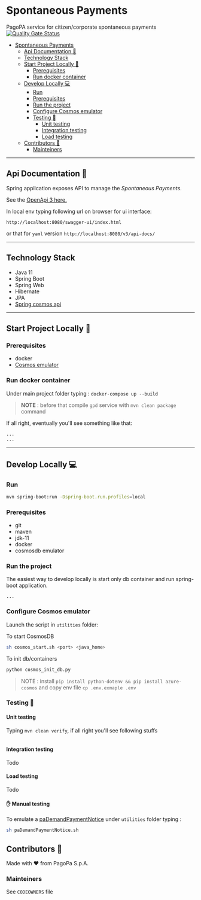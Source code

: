 # Spontaneous Payments

PagoPA service for citizen/corporate spontaneous payments
[![Quality Gate Status](https://sonarcloud.io/api/project_badges/measure?project=pagopa_pagopa-api-config&metric=alert_status)](https://sonarcloud.io/project/overview?id=pagopa_pagopa-spontaneous-payments)

- [Spontaneous Payments](#spontaneous-payments)
    * [Api Documentation 📖](#api-documentation---)
    * [Technology Stack](#technology-stack)
    * [Start Project Locally 🚀](#start-project-locally---)
        + [Prerequisites](#prerequisites)
        + [Run docker container](#run-docker-container)
    * [Develop Locally 💻](#develop-locally---)
        + [Run](#run)
        + [Prerequisites](#prerequisites-1)
        + [Run the project](#run-the-project)
        + [Configure Cosmos emulator](#configure-cosmos-emulator)
        + [Testing 🧪](#testing---)
            - [Unit testing](#unit-testing)
            - [Integration testing](#integration-testing)
            - [Load testing](#load-testing)
    * [Contributors 👥](#contributors---)
        + [Mainteiners](#mainteiners)

---

## Api Documentation 📖

Spring application exposes API to manage the _Spontaneous Payments_.

See
the [OpenApi 3 here.](https://editor.swagger.io/?url=https://raw.githubusercontent.com/pagopa/pagopa-spontaneous-payments/main/openapi/openapi.yaml)

In local env typing following url on browser for ui interface:

```
http://localhost:8080/swagger-ui/index.html

```
or that for `yaml` version
```http://localhost:8080/v3/api-docs/```

---

## Technology Stack
- Java 11
- Spring Boot
- Spring Web
- Hibernate
- JPA
- [Spring cosmos api](https://docs.microsoft.com/it-it/azure/cosmos-db/sql/sql-api-spring-data-sdk-samples)
---

## Start Project Locally 🚀

### Prerequisites
- docker
- [Cosmos emulator](https://docs.microsoft.com/it-it/azure/cosmos-db/linux-emulator?tabs=sql-api%2Cssl-netstd21)

### Run docker container

Under main project folder typing :
`docker-compose up --build`
>**NOTE** : before that compile `gpd` service with `mvn clean package` command

If all right, eventually you'll see something like that:
```sh
...
...
```

---

## Develop Locally 💻

### Run

```sh
mvn spring-boot:run -Dspring-boot.run.profiles=local
```

### Prerequisites
- git
- maven
- jdk-11
- docker
- cosmosdb emulator

### Run the project
The easiest way to develop locally is start only db container and run spring-boot application.
```
...
```

### Configure Cosmos emulator 
Launch the script in `utilities` folder:


To start CosmosDB
```sh
sh cosmos_start.sh <port> <java_home>
```

To init db/containers
```py
python cosmos_init_db.py
```
> NOTE : install `pip install python-dotenv && pip install azure-cosmos` and copy env file `cp .env.exmaple .env`

### Testing 🧪

#### Unit testing

Typing `mvn clean verify`, if all right you'll see following stuffs

```sh

```

#### Integration testing

Todo

#### Load testing
Todo

#### ✋ Manual testing

To emulate a [paDemandPaymentNotice](https://pagopa.atlassian.net/wiki/spaces/PAG/pages/450626532/paDemandPaymentNotice) under `utilities` folder typing :

```sh
sh paDemandPaymentNotice.sh
```

## Contributors 👥
Made with ❤️ from PagoPa S.p.A.

### Mainteiners
See `CODEOWNERS` file
